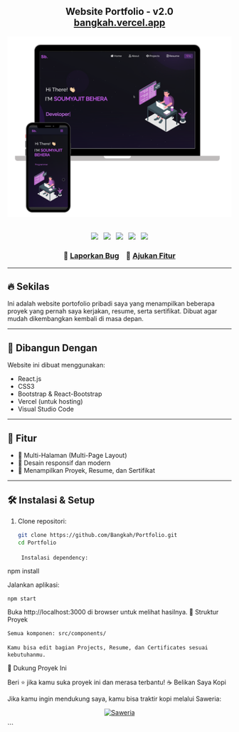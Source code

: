<h2 align="center">
  Website Portfolio - v2.0<br/>
  <a href="https://bangkah.vercel.app/" target="_blank">bangkah.vercel.app</a>
</h2>

<div align="center">
  <img alt="Demo" src="./Images/readme-img1.png" />
</div>

<br/>

<p align="center">
  <a href="https://forthebadge.com"><img src="https://forthebadge.com/images/badges/built-with-love.svg" /></a> &nbsp;
  <a href="https://forthebadge.com"><img src="https://forthebadge.com/images/badges/made-with-javascript.svg" /></a> &nbsp;
  <a href="https://forthebadge.com"><img src="https://forthebadge.com/images/badges/open-source.svg" /></a> &nbsp;
  <img src="https://img.shields.io/github/stars/Bangkah/Portfolio?color=red&logo=github&style=for-the-badge" /> &nbsp;
  <img src="https://img.shields.io/github/forks/Bangkah/Portfolio?color=red&logo=github&style=for-the-badge" />
</p>

<h3 align="center">
  🔹 <a href="https://github.com/Bangkah/Portfolio/issues">Laporkan Bug</a> &nbsp;&nbsp;
  🔹 <a href="https://github.com/Bangkah/Portfolio/issues">Ajukan Fitur</a>
</h3>

---

## 🔥 Sekilas

Ini adalah website portofolio pribadi saya yang menampilkan beberapa proyek yang pernah saya kerjakan, resume, serta sertifikat. Dibuat agar mudah dikembangkan kembali di masa depan.

---

## 🚀 Dibangun Dengan

Website ini dibuat menggunakan:

- React.js
- CSS3
- Bootstrap & React-Bootstrap
- Vercel (untuk hosting)
- Visual Studio Code

---

## 🎯 Fitur

- 📖 Multi-Halaman (Multi-Page Layout)
- 🎨 Desain responsif dan modern
- 📁 Menampilkan Proyek, Resume, dan Sertifikat

---

## 🛠️ Instalasi & Setup

1. Clone repositori:
   ```bash
   git clone https://github.com/Bangkah/Portfolio.git
   cd Portfolio

    Instalasi dependency:

npm install

Jalankan aplikasi:

    npm start

Buka http://localhost:3000 di browser untuk melihat hasilnya.
📁 Struktur Proyek

    Semua komponen: src/components/

    Kamu bisa edit bagian Projects, Resume, dan Certificates sesuai kebutuhanmu.

🌟 Dukung Proyek Ini

Beri ⭐ jika kamu suka proyek ini dan merasa terbantu!
☕ Belikan Saya Kopi

Jika kamu ingin mendukung saya, kamu bisa traktir kopi melalui Saweria:
<p align="center"> <a href="https://saweria.co/Bangkah" target="_blank"> <img src="https://cdn.buymeacoffee.com/buttons/v2/default-yellow.png" alt="Saweria" height="60" /> </a> </p> ```